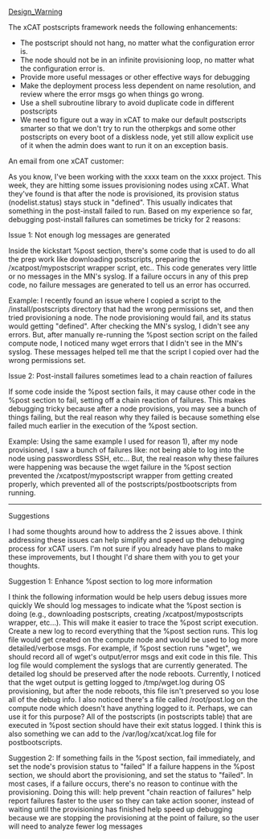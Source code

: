 [Design_Warning](Design_Warning)


The xCAT postscripts framework needs the following enhancements: 

  * The postscript should not hang, no matter what the configuration error is. 
  * The node should not be in an infinite provisioning loop, no matter what the configuration error is. 
  * Provide more useful messages or other effective ways for debugging 
  * Make the deployment process less dependent on name resolution, and review where the error msgs go when things go wrong. 
  * Use a shell subroutine library to avoid duplicate code in different postscripts 
  * We need to figure out a way in xCAT to make our default postscripts smarter so that we don't try to run the otherpkgs and some other postscripts on every boot of a diskless node, yet still allow explicit use of it when the admin does want to run it on an exception basis. 

  


  
An email from one xCAT customer: 

As you know, I've been working with the xxxx team on the xxxx project. This week, they are hitting some issues provisioning nodes using xCAT. What they've found is that after the node is provisioned, its provision status (nodelist.status) stays stuck in "defined". This usually indicates that something in the post-install failed to run. Based on my experience so far, debugging post-install failures can sometimes be tricky for 2 reasons: 

Issue 1: Not enough log messages are generated 

Inside the kickstart %post section, there's some code that is used to do all the prep work like downloading postscripts, preparing the /xcatpost/mypostscript wrapper script, etc.. This code generates very little or no messages in the MN's syslog. If a failure occurs in any of this prep code, no failure messages are generated to tell us an error has occurred. 

Example: I recently found an issue where I copied a script to the /install/postscripts directory that had the wrong permissions set, and then tried provisioning a node. The node provisioning would fail, and its status would getting "defined". After checking the MN's syslog, I didn't see any errors. But, after manually re-running the %post section script on the failed compute node, I noticed many wget errors that I didn't see in the MN's syslog. These messages helped tell me that the script I copied over had the wrong permissions set. 

  
Issue 2: Post-install failures sometimes lead to a chain reaction of failures 

If some code inside the %post section fails, it may cause other code in the %post section to fail, setting off a chain reaction of failures. This makes debugging tricky because after a node provisions, you may see a bunch of things failing, but the real reason why they failed is because something else failed much earlier in the execution of the %post section. 

Example: Using the same example I used for reason 1), after my node provisioned, I saw a bunch of failures like: not being able to log into the node using passwordless SSH, etc... But, the real reason why these failures were happening was because the wget failure in the %post section prevented the /xcatpost/mypostscript wrapper from getting created properly, which prevented all of the postscripts/postbootscripts from running. 

  


* * *

Suggestions 

I had some thoughts around how to address the 2 issues above. I think addressing these issues can help simplify and speed up the debugging process for xCAT users. I'm not sure if you already have plans to make these improvements, but I thought I'd share them with you to get your thoughts. 

Suggestion 1: Enhance %post section to log more information 

I think the following information would be help users debug issues more quickly We should log messages to indicate what the %post section is doing (e.g., downloading postscripts, creating /xcatpost/mypostscripts wrapper, etc...). This will make it easier to trace the %post script execution. Create a new log to record everything that the %post section runs. This log file would get created on the compute node and would be used to log more detailed/verbose msgs. For example, if %post section runs "wget", we should record all of wget's output/error msgs and exit code in this file. This log file would complement the syslogs that are currently generated. The detailed log should be preserved after the node reboots. Currently, I noticed that the wget output is getting logged to /tmp/wget.log during OS provisioning, but after the node reboots, this file isn't preserved so you lose all of the debug info. I also noticed there's a file called /root/post.log on the compute node which doesn't have anything logged to it. Perhaps, we can use it for this purpose? All of the postscripts (in postscripts table) that are executed in %post section should have their exit status logged. I think this is also something we can add to the /var/log/xcat/xcat.log file for postbootscripts. 

  
Suggestion 2: If something fails in the %post section, fail immediately, and set the node's provision status to "failed" If a failure happens in the %post section, we should abort the provisioning, and set the status to "failed". In most cases, if a failure occurs, there's no reason to continue with the provisioning. Doing this will: help prevent "chain reaction of failures" help report failures faster to the user so they can take action sooner, instead of waiting until the provisioning has finished help speed up debugging because we are stopping the provisioning at the point of failure, so the user will need to analyze fewer log messages 
